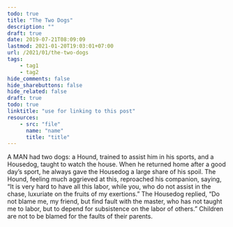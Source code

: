 ```yaml
---
todo: true
title: "The Two Dogs"
description: ""
draft: true
date: 2019-07-21T08:09:09
lastmod: 2021-01-20T19:03:01+07:00
url: /2021/01/the-two-dogs
tags:
    - tag1
    - tag2
hide_comments: false
hide_sharebuttons: false
hide_related: false
draft: true
todo: true
linktitle: "use for linking to this post"
resources:
    - src: "file"
      name: "name"
      title: "title"
---
```


A MAN had two dogs: a Hound, trained to assist him in his sports, and a Housedog, taught to watch the house. When he returned home after a good day’s sport, he always gave the Housedog a large share of his spoil. The Hound, feeling much aggrieved at this, reproached his companion, saying, “It is very hard to have all this labor, while you, who do not assist in the chase, luxuriate on the fruits of my exertions.” The Housedog replied, “Do not blame me, my friend, but find fault with the master, who has not taught me to labor, but to depend for subsistence on the labor of others.”
Children are not to be blamed for the faults of their parents.
